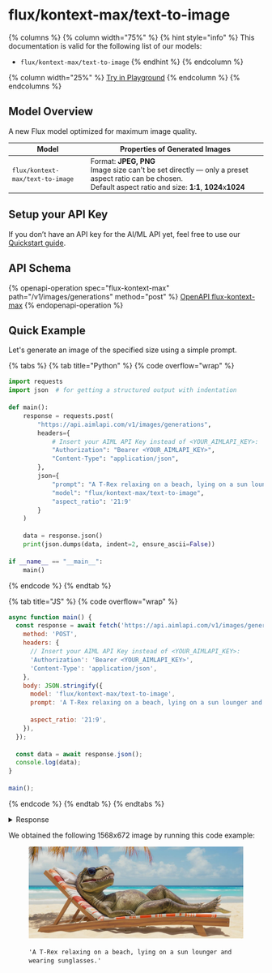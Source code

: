 # flux/kontext-max/text-to-image

{% columns %}
{% column width="75%" %}
{% hint style="info" %}
This documentation is valid for the following list of our models:

* `flux/kontext-max/text-to-image`
{% endhint %}
{% endcolumn %}

{% column width="25%" %}
<a href="https://aimlapi.com/app/?model=flux/kontext-max/text-to-image&#x26;mode=image" class="button primary">Try in Playground</a>
{% endcolumn %}
{% endcolumns %}

## Model Overview

A new Flux model optimized for maximum image quality.

<table data-full-width="false"><thead><tr><th width="190">Model</th><th width="593">Properties of Generated Images</th></tr></thead><tbody><tr><td><code>flux/kontext-max/text-to-image</code></td><td>Format: <strong>JPEG, PNG</strong><br>Image size can't be set directly — only a preset aspect ratio can be chosen.<br>Default aspect ratio and size: <strong>1:1</strong>, <strong>1024</strong>x<strong>1024</strong></td></tr></tbody></table>

## Setup your API Key

If you don’t have an API key for the AI/ML API yet, feel free to use our [Quickstart guide](https://docs.aimlapi.com/quickstart/setting-up).

## API Schema

{% openapi-operation spec="flux-kontext-max" path="/v1/images/generations" method="post" %}
[OpenAPI flux-kontext-max](https://raw.githubusercontent.com/aimlapi/api-docs/refs/heads/main/docs/api-references/image-models/flux/flux-kontext-max-text-to-image.json)
{% endopenapi-operation %}

## Quick Example

Let's generate an image of the specified size using a simple prompt.

{% tabs %}
{% tab title="Python" %}
{% code overflow="wrap" %}
```python
import requests
import json  # for getting a structured output with indentation

def main():
    response = requests.post(
        "https://api.aimlapi.com/v1/images/generations",
        headers={
            # Insert your AIML API Key instead of <YOUR_AIMLAPI_KEY>:
            "Authorization": "Bearer <YOUR_AIMLAPI_KEY>",
            "Content-Type": "application/json",
        },
        json={
            "prompt": "A T-Rex relaxing on a beach, lying on a sun lounger and wearing sunglasses.",
            "model": "flux/kontext-max/text-to-image",
            "aspect_ratio": '21:9'
        }
    )

    data = response.json()
    print(json.dumps(data, indent=2, ensure_ascii=False))

if __name__ == "__main__":
    main()
```
{% endcode %}
{% endtab %}

{% tab title="JS" %}
{% code overflow="wrap" %}
```javascript
async function main() {
  const response = await fetch('https://api.aimlapi.com/v1/images/generations', {
    method: 'POST',
    headers: {
      // Insert your AIML API Key instead of <YOUR_AIMLAPI_KEY>:
      'Authorization': 'Bearer <YOUR_AIMLAPI_KEY>',
      'Content-Type': 'application/json',
    },
    body: JSON.stringify({
      model: 'flux/kontext-max/text-to-image',
      prompt: 'A T-Rex relaxing on a beach, lying on a sun lounger and wearing sunglasses.',
      
      aspect_ratio: '21:9',
    }),
  });

  const data = await response.json();
  console.log(data);
}

main();
```
{% endcode %}
{% endtab %}
{% endtabs %}

<details>

<summary>Response</summary>

{% code overflow="wrap" %}
```json5
{
  images: [
    {
      url: 'https://cdn.aimlapi.com/squirrel/files/monkey/zP2cXFuTA4Bd0GbZAAb8y_be6eb84f036744dcbb2e155296b96be1.jpg',
      width: 1568,
      height: 672,
      content_type: 'image/jpeg'
    }
  ],
  timings: {},
  seed: 1617845674,
  has_nsfw_concepts: [ false ],
  prompt: 'A T-Rex relaxing on a beach, lying on a sun lounger and wearing sunglasses.'
}
```
{% endcode %}

</details>

We obtained the following 1568x672 image by running this code example:

<figure><img src="../../../.gitbook/assets/zFx0xcGvgRWPYCEqnWseI_69818c90b08d406d874ca470c4b67957.jpg" alt=""><figcaption><p><code>'A T-Rex relaxing on a beach, lying on a sun lounger and wearing sunglasses.'</code></p></figcaption></figure>
